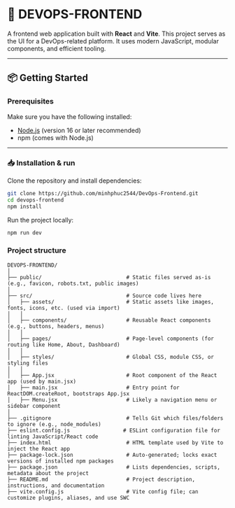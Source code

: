 # 🚀 DEVOPS-FRONTEND

A frontend web application built with **React** and **Vite**. This project serves as the UI for a DevOps-related platform. It uses modern JavaScript, modular components, and efficient tooling.

---

## 📦 Getting Started

### Prerequisites

Make sure you have the following installed:

- [Node.js](https://nodejs.org/) (version 16 or later recommended)
- npm (comes with Node.js)

---

### 📥 Installation & run

Clone the repository and install dependencies:

```bash
git clone https://github.com/minhphuc2544/DevOps-Frontend.git
cd devops-frontend
npm install
```

Run the project locally:
```bash
npm run dev
```

### Project structure
```
DEVOPS-FRONTEND/
│
├── public/                           # Static files served as-is (e.g., favicon, robots.txt, public images)
│
├── src/                              # Source code lives here
│   ├── assets/                       # Static assets like images, fonts, icons, etc. (used via import)
│   │
│   ├── components/                   # Reusable React components (e.g., buttons, headers, menus)
│   │
│   ├── pages/                        # Page-level components (for routing like Home, About, Dashboard)
│   │
│   ├── styles/                       # Global CSS, module CSS, or styling files
│   │
│   ├── App.jsx                       # Root component of the React app (used by main.jsx)
│   ├── main.jsx                      # Entry point for ReactDOM.createRoot, bootstraps App.jsx
│   ├── Menu.jsx                      # Likely a navigation menu or sidebar component
│
├── .gitignore                        # Tells Git which files/folders to ignore (e.g., node_modules)
├── eslint.config.js                 # ESLint configuration file for linting JavaScript/React code
├── index.html                        # HTML template used by Vite to inject the React app
├── package-lock.json                 # Auto-generated; locks exact versions of installed npm packages
├── package.json                      # Lists dependencies, scripts, metadata about the project
├── README.md                         # Project description, instructions, and documentation
├── vite.config.js                    # Vite config file; can customize plugins, aliases, and use SWC
```

